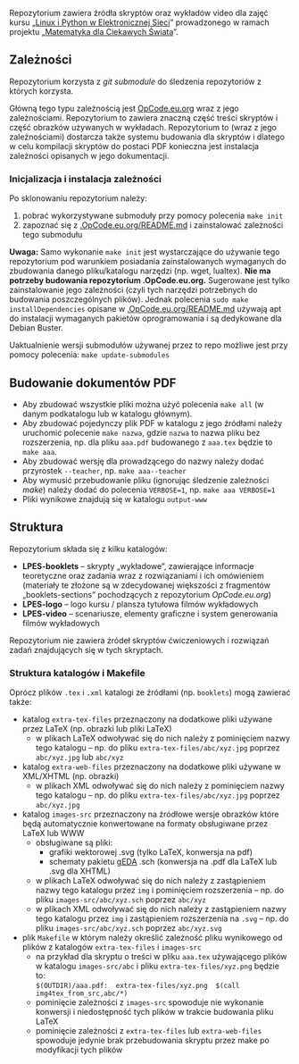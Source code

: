Repozytorium zawiera źródła skryptów oraz wykładów video dla zajęć kursu
„[Linux i Python w Elektronicznej Sieci](http://ciekawi.icm.edu.pl/lpes/)”
prowadzonego w ramach projektu
„[Matematyka dla Ciekawych Świata](http://ciekawi.icm.edu.pl/)”.

## Zależności

Repozytorium korzysta z *git submodule* do śledzenia repozytoriów z których korzysta.

Główną tego typu zależnością jest [OpCode.eu.org](https://bitbucket.org/OpCode-eu-org/opcode-main) wraz z jego zależnościami.
Repozytorium to zawiera znaczną część treści skryptów i część obrazków używanych w wykładach.
Repozytorium to (wraz z jego zależnościami) dostarcza także systemu budowania dla skryptów i
dlatego w celu kompilacji skryptów do postaci PDF konieczna jest instalacja zależności opisanych w jego dokumentacji.

### Inicjalizacja i instalacja zależności

Po sklonowaniu repozytorium należy:

1. pobrać wykorzystywane submoduły przy pomocy polecenia `make init`
2. zapoznać się z [.OpCode.eu.org/README.md](.OpCode.eu.org/README.md) i zainstalować zależności tego submodułu

**Uwaga:** Samo wykonanie `make init` jest wystarczające do używanie tego repozytorium pod warunkiem posiadania zainstalowanych wymaganych do zbudowania danego pliku/katalogu narzędzi (np. wget, lualtex).
          **Nie ma potrzeby budowania repozytorium .OpCode.eu.org.**
          Sugerowane jest tylko zainstalowanie jego zależności (czyli tych narzędzi potrzebnych do budowania poszczególnych plików).
          Jednak polecenia `sudo make installDependencies` opisane w [.OpCode.eu.org/README.md](.OpCode.eu.org/README.md) używają apt do instalacji wymaganych pakietów oprogramowania i są dedykowane dla Debian Buster.

Uaktualnienie wersji submodułów używanej przez to repo możliwe jest przy pomocy polecenia: `make update-submodules`

## Budowanie dokumentów PDF

* Aby zbudować wszystkie pliki można użyć polecenia `make all` (w danym podkatalogu lub w katalogu głównym).
* Aby zbudować pojedynczy plik PDF w katalogu z jego źródłami należy uruchomić polecenie `make nazwa`, gdzie `nazwa` to nazwa pliku bez rozszerzenia, np. dla pliku `aaa.pdf` budowanego z `aaa.tex` będzie to `make aaa`.
* Aby zbudować wersję dla prowadzącego do nazwy należy dodać przyrostek `--teacher`, np. `make aaa--teacher`
* Aby wymusić przebudowanie pliku (ignorując śledzenie zależności *make*) należy dodać do polecenia `VERBOSE=1`, np. `make aaa VERBOSE=1`
* Pliki wynikowe znajdują się w katalogu `output-www`

## Struktura

Repozytorium składa się z kilku katalogów:

* **LPES-booklets** – skrypty „wykładowe”, zawierające informacje teoretyczne oraz zadania wraz z rozwiązaniami i ich omówieniem
  (materiały te złożone są w zdecydowanej większości z fragmentów „booklets-sections” pochodzących z repozytorium *OpCode.eu.org*)
* **LPES-logo** – logo kursu / plansza tytułowa filmów wykładowych
* **LPES-video** – scenariusze, elementy graficzne i system generowania filmów wykładowych

Repozytorium nie zawiera źródeł skryptów ćwiczeniowych i rozwiązań zadań znajdujących się w tych skryptach.

### Struktura katalogów i Makefile

Oprócz plików `.tex` i `.xml` katalogi ze źródłami (np. `booklets`) mogą zawierać także:

* katalog `extra-tex-files` przeznaczony na dodatkowe pliki używane przez LaTeX (np. obrazki lub pliki LaTeX)
	* w plikach LaTeX odwoływać się do nich należy z pominięciem nazwy tego katalogu – np. do pliku `extra-tex-files/abc/xyz.jpg` poprzez `abc/xyz.jpg` lub `abc/xyz`
* katalog `extra-web-files` przeznaczony na dodatkowe pliki używane w XML/XHTML (np. obrazki)
	* w plikach XML odwoływać się do nich należy z pominięciem nazwy tego katalogu – np. do pliku `extra-tex-files/abc/xyz.jpg` poprzez `abc/xyz.jpg`
* katalog `images-src` przeznaczony na źródłowe wersje obrazków które będą automatycznie konwertowane na formaty obsługiwane przez LaTeX lub WWW
	* obsługiwane są pliki:
		* grafiki wektorowej .svg (tylko LaTeX, konwersja na pdf)
		* schematy pakietu [gEDA](http://www.geda-project.org/) .sch (konwersja na .pdf dla LaTeX lub .svg dla XHTML)
	* w plikach LaTeX odwoływać się do nich należy z zastąpieniem nazwy tego katalogu przez `img` i pominięciem rozszerzenia – np. do pliku `images-src/abc/xyz.sch` poprzez `abc/xyz`
	* w plikach XML odwoływać się do nich należy z zastąpieniem nazwy tego katalogu przez `img` i zastąpieniem rozszerzenia na `.svg` – np. do pliku `images-src/abc/xyz.sch` poprzez `abc/xyz.svg`
* plik `Makefile` w którym należy określić zależność pliku wynikowego od plików z katalogów `extra-tex-files` i `images-src`
	*  na przykład dla skryptu o treści w pliku `aaa.tex` używającego plików w katalogu `images-src/abc` i pliku `extra-tex-files/xyz.png` będzie to:<br />
	   `$(OUTDIR)/aaa.pdf:  extra-tex-files/xyz.png  $(call img4tex_from_src,abc/*)`
	* pominięcie zależności z `images-src` spowoduje nie wykonanie konwersji i niedostępność tych plików w trakcie budowania pliku LaTeX
	* pominięcie zależności z `extra-tex-files` lub `extra-web-files` spowoduje jedynie brak przebudowania skryptu przez make po modyfikacji tych plików

